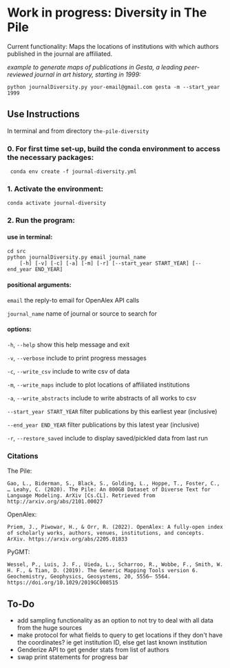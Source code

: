 # Work in progress: Diversity in The Pile

Current functionality: Maps the locations of institutions with which authors published in the journal are affiliated.

*example to generate maps of publications in Gesta, a leading peer-reviewed journal in art history, starting in 1999:*
    
    python journalDiversity.py your-email@gmail.com gesta -m --start_year 1999

## Use Instructions

In terminal and from directory `the-pile-diversity`

### 0. For first time set-up, build the conda environment to access the necessary packages:
<!--- Make code --->
     conda env create -f journal-diversity.yml

### 1. Activate the environment:
<!--- Make code --->
    conda activate journal-diversity

### 2. Run the program:

#### use in terminal:
<!--- Make code --->
    cd src
    python journalDiversity.py email journal_name 
        [-h] [-v] [-c] [-a] [-m] [-r] [--start_year START_YEAR] [--end_year END_YEAR]
                           

#### positional arguments:
  `email`                   the reply-to email for OpenAlex API calls

  `journal_name`            name of journal or source to search for


#### options:

  `-h`, `--help`            show this help message and exit

  `-v`, `--verbose`         include to print progress messages

  `-c`, `--write_csv`       include to write csv of data

  `-m`, `--write_maps`      include to plot locations of affiliated institutions
  
  `-a`, `--write_abstracts`
                            include to write abstracts of all works to csv

  `--start_year START_YEAR` 
                            filter publications by this earliest year (inclusive)

  `--end_year END_YEAR`     filter publications by this latest year (inclusive)

  `-r`, `--restore_saved`   include to display saved/pickled data from last run


### Citations
The Pile:

    Gao, L., Biderman, S., Black, S., Golding, L., Hoppe, T., Foster, C., … Leahy, C. (2020). The Pile: An 800GB Dataset of Diverse Text for Language Modeling. ArXiv [Cs.CL]. Retrieved from http://arxiv.org/abs/2101.00027

OpenAlex:

    Priem, J., Piwowar, H., & Orr, R. (2022). OpenAlex: A fully-open index of scholarly works, authors, venues, institutions, and concepts. ArXiv. https://arxiv.org/abs/2205.01833

PyGMT:

    Wessel, P., Luis, J. F., Uieda, L., Scharroo, R., Wobbe, F., Smith, W. H. F., & Tian, D. (2019). The Generic Mapping Tools version 6. Geochemistry, Geophysics, Geosystems, 20, 5556– 5564. https://doi.org/10.1029/2019GC008515

## To-Do

- add sampling functionality as an option to not try to deal with all data from the huge sources
- make protocol for what fields to query to get locations if they don't have the coordinates?
    ie get institution ID, else get last known institution
- Genderize API to get gender stats from list of authors
- swap print statements for progress bar

<!--- NOTES --->
<!---- issn_l = "0016-920X" --->
<!---- source_query = "https://api.openalex.org/sources/" + args.id --->